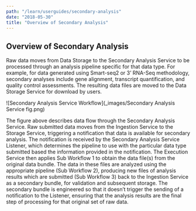 ```yaml
---
path: "/learn/userguides/secondary-analysis"
date: "2018-05-30"
title: "Overview of Secondary Analysis"
---
```

## Overview of Secondary Analysis

Raw data moves from Data Storage  to the Secondary Analysis Service to be processed through an analysis pipeline specific for that data type. For example, for data generated using Smart-seq2 or 3’ RNA-Seq methodology, secondary analyses include gene alignment, transcript quantification, and quality control assessments. The resulting data files are moved to the Data Storage Service for download by users.

![Secondary Analysis Service Workflow](_images/Secondary Analysis Service fig.png)


The figure above describes data flow through the Secondary Analysis Service. Raw submitted data moves from the Ingestion Service to the Storage Service, triggering a notification that data is available for secondary analysis. The notification is received by the Secondary Analysis Service Listener, which determines the pipeline to use with the particular data type submitted based the information provided in the notification. The Execution Service then applies Sub Workflow 1 to obtain the data file(s) from the original data bundle. The data in these files are analyzed using the appropriate pipeline (Sub Workflow 2), producing new files of analysis results which are submitted (Sub Workflow 3) back to the Ingestion Service as a secondary bundle, for validation and subsequent storage. The secondary bundle is engineered so that it doesn’t trigger the sending of a notification to the Listener, ensuring that the analysis results are the final step of processing for that original set of raw data.

